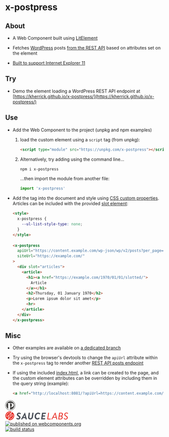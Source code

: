 x-postpress
======

## About

  * A Web Component built using [LitElement](https://lit-element.polymer-project.org/)

  * Fetches [WordPress](https://wordpress.org/) posts [from the REST API](https://developer.wordpress.org/rest-api/reference/posts/#list-posts) based on attributes set on the element

  * [Built to support Internet Explorer 11](https://github.com/kherrick/x-postpress/tree/master/build/es5-bundled)

## Try

  * Demo the element loading a WordPress REST API endpoint at [https://kherrick.github.io/x-postpress/](https://kherrick.github.io/x-postpress/)

## Use

* Add the Web Component to the project (unpkg and npm examples)
  1. load the custom element using a `script` tag (from unpkg):
      ```html
      <script type="module" src="https://unpkg.com/x-postpress"></script>
      ```
  2. Alternatively, try adding using the command line...
      ```bash
      npm i x-postpress
      ```
      ...then import the module from another file:

      ```javascript
      import 'x-postpress'
      ```

* Add the tag into the document and style using <a href="https://developer.mozilla.org/en-US/docs/Web/CSS/Using_CSS_variables">CSS custom properties</a>. Articles can be included with the provided <a href="https://developer.mozilla.org/en-US/docs/Web/Web_Components/Using_templates_and_slots">slot element</a>:
  ```html
  <style>
    x-postpress {
      --ul-list-style-type: none;
    }
  </style>

  <x-postpress
    apiUrl="https://content.example.com/wp-json/wp/v2/posts?per_page=1"
    siteUrl="https://example.com/"
  >
    <div slot="articles">
      <article>
        <h1><a href="https://example.com/1970/01/01/slotted/">
          Article
        </a></h1>
        <h2>Thursday, 01 January 1970</h2>
        <p>Lorem ipsum dolor sit amet</p>
        <hr>
      </article>
    </div>
  </x-postpress>
  ```

## Misc

* Other examples are available on [a dedicated branch](https://github.com/kherrick/x-postpress/tree/unpkg/src)

* Try using the browser's devtools to change the `apiUrl` attribute within the `x-postpress` tag to render another <a href="https://developer.wordpress.org/rest-api/reference/posts/#list-posts">REST API posts endpoint</a>

* If using the included [index.html](index.html), a link can be created to the page, and the custom element attributes can be overridden by including them in the query string (example):
  ```html
  <a href="http://localhost:8081/?apiUrl=https://content.example.com/wp-json/wp/v2/posts&siteUrl=https://example.com">example.com</a>
  ```

<div>
  <a href="https://github.com/kherrick/x-postpress">
    <img alt="postpress logo" src="images/manifest/icon-48x48.png" width="32px" />
  </a>
</div>

<div>
  <a href="https://saucelabs.com/">
    <img alt="Sauce Labs" src="images/assets/Sauce-Labs_Horiz_Red-Grey_RGB_200x28.png" />
  </a>
</div>

<div>
  <a href="https://www.webcomponents.org/element/x-postpress">
    <img alt="published on webcomponents.org" src="https://img.shields.io/badge/webcomponents.org-published-blue.png" />
  </a>
</div>

<div>
  <a href="https://travis-ci.org/kherrick/x-postpress/">
    <img alt="build status" src="https://api.travis-ci.org/kherrick/x-postpress.png?branch=master" />
  </a>
</div>
